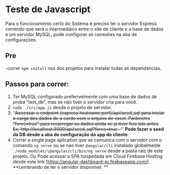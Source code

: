 # Teste de Javascript
Para o funcionamento certo do Sistema é preciso ter o servidor Express correndo que será o intermediário entre o site de cliente e a base de dados e um servidor MySQL, pode configurar as conexões na aba de configurações.

## Pre
-correr `npm install` nos dos projetos para instalar todas as dependencias.

## Passos para correr:
1. Ter MySQL configurado preferivelmente com uma base de dados de proba “test_db”, mas se não tiver o servidor cria para você.
2.  `node ./src/app.js` desde o projeto de servidor. 
3.  '<strike>'Accessar o endpoint {express hostname:port}/api/seed_sql para iniciar a carga dos dados de a cordo com o arquivo de excel. Parâmetro “force=true” para recarregar os dados ainda se já tiver feio isto antes Ex: http://localhost:3000/api/seed_sql?force=true . '</strike>' **Pode fazer o seed da DB desde a aba de configuração do app do cliente**.
4.  Correr a single page aplication que se comunica com o servidor com o comando `ng serve` ou se nao tiver `@angular/cli` instalado globalmente `./node_modules/\@angular/cli/bin/ng serve` desde a pasta raiz de este projeto. Ou Pode acessar a SPA hospedada em Cloud Firebase Hosting desde este link (https://angular-dashboard-pr.firebaseapp.com/). **Lembrando de ter o servidor disponível. **
